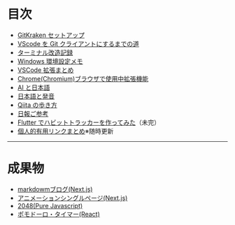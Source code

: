 # 目次

- [GitKraken セットアップ](gitkraken.md)
- [VScode を Git クライアントにするまでの道](VScode.md)
- [ターミナル改造記録](terminal.md)
- [Windows 環境設定メモ](windows_app.md)
- [VSCode 拡張まとめ](vscode_extension.md)
- [Chrome(Chromium)ブラウザで使用中拡張機能](chrome_extension.md)
- [AI と日本語](japanese_ai.md)
- [日本語と発音](japanese_tone.md)
- [Qiita の歩き方](howto_qiita.md)
- [日報ご参考](nippo.md)
- [Flutter でハビットトラッカーを作ってみた](create_homeru.md)（未完）
- [個人的有用リンクまとめ](articles.md)※随時更新

---  
# 成果物
- [markdowmブログ(Next.js)](blog-example-delta.vercel.app)
- [アニメーションシングルページ(Next.js)](metaverse-lemon-three.vercel.app)
- [2048(Pure Javascript)](2048-swart.vercel.app)
- [ポモドーロ・タイマー(React)](pomodoro-timer-one-smoky.vercel.app)
